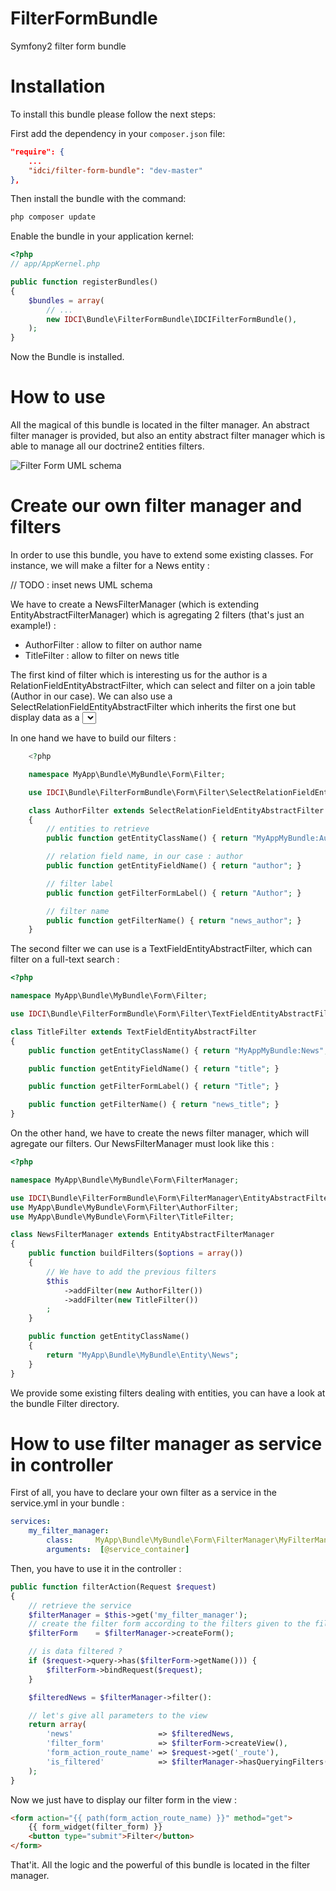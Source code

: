 FilterFormBundle
================

Symfony2 filter form bundle


Installation
============

To install this bundle please follow the next steps:

First add the dependency in your `composer.json` file:

```json
"require": {
    ...
    "idci/filter-form-bundle": "dev-master"
},
```

Then install the bundle with the command:

```sh
php composer update
```

Enable the bundle in your application kernel:

```php
<?php
// app/AppKernel.php

public function registerBundles()
{
    $bundles = array(
        // ...
        new IDCI\Bundle\FilterFormBundle\IDCIFilterFormBundle(),
    );
}
```

Now the Bundle is installed.

How to use
==========

All the magical of this bundle is located in the filter manager.
An abstract filter manager is provided, but also an entity abstract filter manager
which is able to manage all our doctrine2 entities filters.

![Filter Form UML schema](https://raw.github.com/IDCI-Consulting/FilterFormBundle/master/Resources/doc/idci-form-filter-bundle.png)

Create our own filter manager and filters
=========================================

In order to use this bundle, you have to extend some existing classes.
For instance, we will make a filter for a News entity :

// TODO : inset news UML schema

We have to create a NewsFilterManager (which is extending EntityAbstractFilterManager)
which is agregating 2 filters (that's just an example!) :
* AuthorFilter : allow to filter on author name
* TitleFilter : allow to filter on news title

The first kind of filter which is interesting us for the author is a RelationFieldEntityAbstractFilter,
which can select and filter on a join table (Author in our case).
We can also use a SelectRelationFieldEntityAbstractFilter which inherits the
first one but display data as a <select> html output.

In one hand we have to build our filters :

```php
    <?php

    namespace MyApp\Bundle\MyBundle\Form\Filter;

    use IDCI\Bundle\FilterFormBundle\Form\Filter\SelectRelationFieldEntityAbstractFilter;

    class AuthorFilter extends SelectRelationFieldEntityAbstractFilter
    {
        // entities to retrieve
        public function getEntityClassName() { return "MyAppMyBundle:Author"; }

        // relation field name, in our case : author
        public function getEntityFieldName() { return "author"; }

        // filter label
        public function getFilterFormLabel() { return "Author"; }

        // filter name
        public function getFilterName() { return "news_author"; }
    }
```

The second filter we can use is a TextFieldEntityAbstractFilter, which can filter
on a full-text search :

```php
<?php

namespace MyApp\Bundle\MyBundle\Form\Filter;

use IDCI\Bundle\FilterFormBundle\Form\Filter\TextFieldEntityAbstractFilter;

class TitleFilter extends TextFieldEntityAbstractFilter
{
    public function getEntityClassName() { return "MyAppMyBundle:News"; }

    public function getEntityFieldName() { return "title"; }

    public function getFilterFormLabel() { return "Title"; }

    public function getFilterName() { return "news_title"; }
}
```

On the other hand, we have to create the news filter manager, which will agregate our filters.
Our NewsFilterManager must look like this :

```php
<?php

namespace MyApp\Bundle\MyBundle\Form\FilterManager;

use IDCI\Bundle\FilterFormBundle\Form\FilterManager\EntityAbstractFilterManager;
use MyApp\Bundle\MyBundle\Form\Filter\AuthorFilter;
use MyApp\Bundle\MyBundle\Form\Filter\TitleFilter;

class NewsFilterManager extends EntityAbstractFilterManager
{
    public function buildFilters($options = array())
    {
        // We have to add the previous filters
        $this
            ->addFilter(new AuthorFilter())
            ->addFilter(new TitleFilter())
        ;
    }

    public function getEntityClassName()
    {
        return "MyApp\Bundle\MyBundle\Entity\News";
    }
}
```

We provide some existing filters dealing with entities, you can have a look at the
bundle Filter directory.

How to use filter manager as service in controller
==================================================

First of all, you have to declare your own filter as a service in the service.yml in your bundle :

```yml
services:
    my_filter_manager:
        class:     MyApp\Bundle\MyBundle\Form\FilterManager\MyFilterManager
        arguments:  [@service_container]
```

Then, you have to use it in the controller :

```php
public function filterAction(Request $request)
{
    // retrieve the service
    $filterManager = $this->get('my_filter_manager');
    // create the filter form according to the filters given to the filter manager
    $filterForm    = $filterManager->createForm();

    // is data filtered ?
    if ($request->query->has($filterForm->getName())) {
        $filterForm->bindRequest($request);
    }

    $filteredNews = $filterManager->filter():

    // let's give all parameters to the view
    return array(
        'news'                   => $filteredNews,
        'filter_form'            => $filterForm->createView(),
        'form_action_route_name' => $request->get('_route'),
        'is_filtered'            => $filterManager->hasQueryingFilters()
    );
}
```

Now we just have to display our filter form in the view :

```html
<form action="{{ path(form_action_route_name) }}" method="get">
    {{ form_widget(filter_form) }}
    <button type="submit">Filter</button>
</form>
```

That'it. All the logic and the powerful of this bundle is located in the filter manager.

